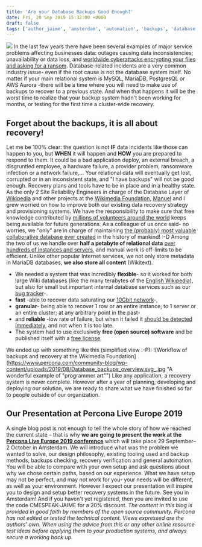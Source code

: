 ```yaml
---
title: 'Are your Database Backups Good Enough?'
date: Fri, 20 Sep 2019 15:32:00 +0000
draft: false
tags: ['author_jaime', 'amsterdam', 'automation', 'backups', 'database', 'Events', 'InnoDB', 'mariabackup', 'mydumper', 'MySQL', 'MySQL', 'Percona Live 2019', 'perconalive', 'recovery', 'wikimedia', 'wikipedia', 'xtrabackup']
---
```


![](https://www.percona.com/community-blog/wp-content/uploads/2019/08/this_is_fine-300x146.png) In the last few years there have been several examples of major service problems affecting businesses data: outages causing data inconsistencies; unavailability or data loss, and [worldwide cyberattacks encrypting your files and asking for a ransom](https://en.wikipedia.org/wiki/WannaCry_ransomware_attack). Database-related incidents are a very common industry issue- even if the root cause is not the database system itself. No matter if your main relational system is MySQL, MariaDB, PostgresQL or AWS Aurora -there will be a time where you will need to make use of backups to recover to a previous state. And when that happens it will be the worst time to realize that your backup system hadn't been working for months, or testing for the first time a cluster-wide recovery.

Forget about the backups, it is all about recovery!
---------------------------------------------------

Let me be 100% clear: the question is not **IF** data incidents like those can happen to you, but **WHEN** it will happen and **HOW** you are prepared to respond to them. It could be a bad application deploy, an external breach, a disgruntled employee, a hardware failure, a provider problem, ransomware infection or a network failure,... Your relational data will eventually get lost, corrupted or in an inconsistent state, and "I have backups" will not be good enough. Recovery plans and tools have to be in place and in a healthy state. As the only 2 Site Reliability Engineers in charge of the Database Layer of [Wikipedia](https://www.wikipedia.org/) and other projects at the [Wikimedia Foundation](https://wikimediafoundation.org/), [Manuel](https://www.linkedin.com/in/manuel-arostegui-b977141/) and I grew worried on how to improve both our existing data recovery strategy and provisioning systems. We have the responsibility to make sure that free knowledge contributed by [millions of volunteers around the world](https://stats.wikimedia.org/v2/#/all-projects) keeps being available for future generations. As a colleague of us once said- no worries, we "only" are in charge of maintaining [the (probably) most valuable collaborative database ever created](https://en.wikipedia.org/wiki/Encyclopedia_Galactica) in the history of mankind! :-D Among the two of us we handle over **half a petabyte of relational data** [over hundreds of instances and servers](https://grafana.wikimedia.org/d/000000278/mysql-aggregated?orgId=1&var-dc=eqiad%20prometheus%2Fops&var-group=All&var-shard=All&var-role=All), and manual work is off-limits to be efficient. Unlike other popular Internet services, we not only store metadata in MariaDB databases, **we also store all content** (Wikitext).

*   We needed a system that was incredibly **flexible**\- so it worked for both large Wiki databases (like the many terabytes of the [English Wikipedia](https://en.wikipedia.org/wiki/Special:Statistics)), but also for small but important internal database services such as our [bug tracker](https://phabricator.wikimedia.org/)\-.
*   **fast** -able to recover data saturating our [10Gbit network](https://wikitech.wikimedia.org/wiki/Network_design)\-,
*   **granular**\- being able to recover 1 row or an entire instance, to 1 server or an entire cluster; at any arbitrary point in the past-
*   and **reliable** -low rate of failure, but when it failed it [should be detected immediately](https://docs.honeycomb.io/learning-about-observability/intro-to-observability/), and not when it is too late.
*   The system had to use exclusively **free (open source) software** and be published itself with a [free license](https://en.wikipedia.org/wiki/Free_software_license).

We ended up with something like this (simplified view :-P): ![Workflow of backups and recovery at the Wikimedia Foundation](https://www.percona.com/community-blog/wp-content/uploads/2019/08/Database_backups_overview.svg_.jpg "A wonderful example of "programmer art"") Like any application, a recovery system is never complete. However after a year of planning, developing and deploying our solution, we are ready to share what we have finished so far to people outside of our organization.

Our Presentation at Percona Live Europe 2019
--------------------------------------------

A single blog post is not enough to tell the whole story of how we reached the current state – that is why **we are going to present the work at the [Percona Live Europe 2019 conference](https://www.percona.com/live-info)** which will take place 29 September–2 October in Amsterdam. We will introduce what was the problem we wanted to solve, our design philosophy, existing tooling used and backup methods, backups checking, recovery verification and general automation. You will be able to compare with your own setup and ask questions about why we chose certain paths, based on our experience. What we have setup may not be perfect, and may not work for you- your needs will be different, as well as your environment. However I expect our presentation will inspire you to design and setup better recovery systems in the future. See you in Amsterdam! And if you haven't yet registered, then you are invited to use the code CMESPEAK-JAIME for a 20% discount. _The content in this blog is provided in good faith by members of the open source community. Percona has not edited or tested the technical content. Views expressed are the authors’ own. When using the advice from this or any other online resource test ideas before applying them to your production systems, and always secure a working back up._